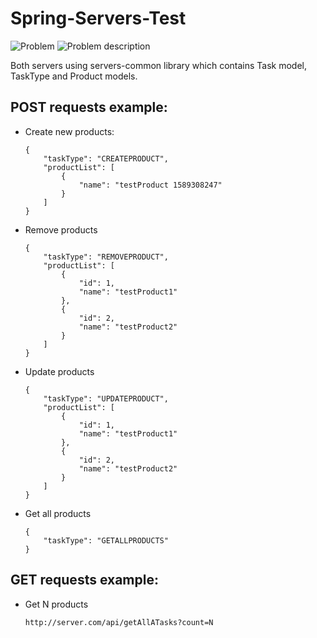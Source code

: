 # Spring-Servers-Test
![Problem](https://theimless.me/uploads/images/306-f47f62a5410fe4b02d176177c93ca230.jpeg)
![Problem description](https://theimless.me/uploads/images/671-7b4a4b51762f557918b0168554ea6400.jpeg)

Both servers using servers-common library which contains Task model, TaskType and Product models.

## POST requests example:


* Create new products:
    ```
    {
        "taskType": "CREATEPRODUCT",
        "productList": [
            {
                "name": "testProduct 1589308247"
            }
        ]
    }
    ```

* Remove products
    ```
    {
        "taskType": "REMOVEPRODUCT",
        "productList": [
            {
                "id": 1,
                "name": "testProduct1"
            },
            {
                "id": 2,
                "name": "testProduct2"
            }
        ]
    }
    ```

* Update products
    ```
    {
        "taskType": "UPDATEPRODUCT",
        "productList": [
            {
                "id": 1,
                "name": "testProduct1"
            },
            {
                "id": 2,
                "name": "testProduct2"
            }
        ]
    }

* Get all products
    ```
    {
        "taskType": "GETALLPRODUCTS"
    }
    ```

## GET requests example:

* Get N products
    ```
    http://server.com/api/getAllATasks?count=N
    ```